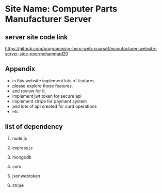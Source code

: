 
# Site Name: Computer Parts Manufacturer Server


## server site code link
https://github.com/programming-hero-web-course1/manufacturer-website-server-side-noormohammad20





## Appendix

- in this website implement lots of features .
- please explore those features.
- and review for it.
- implement jwt token for secure api
- implement stripe for payment system
- and lots of api created for curd operations
- etc



## list of dependency

1. node.js

2. express.js

3. mongodb

4. cors

5. jsonwebtoken

6. stripe